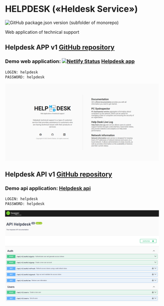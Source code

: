 # HELPDESK («Heldesk Service»)

![GitHub package.json version (subfolder of monorepo)](https://img.shields.io/github/package-json/v/baklai/helpdesk-app-v1)

Web application of technical support

## Helpdesk APP v1 [GitHub repository](https://github.com/baklai/helpdesk-app-v1)

### Demo web application: [![Netlify Status](https://api.netlify.com/api/v1/badges/9a95cf10-032a-41ca-9f33-e797564da1d6/deploy-status)](https://helpdesk-service.netlify.app) [Helpdesk app](https://helpdesk-service.netlify.app)

```
LOGIN: helpdesk
PASSWORD: helpdesk
```

<img src="preview-app.png">

## Helpdesk API v1 [GitHub repository](https://github.com/baklai/helpdesk-api-v1)

### Demo api application: [Helpdesk api](https://helpdesk-api-l8pk.onrender.com/api/v1)

```
LOGIN: helpdesk
PASSWORD: helpdesk
```

<img src="preview-api.png">
